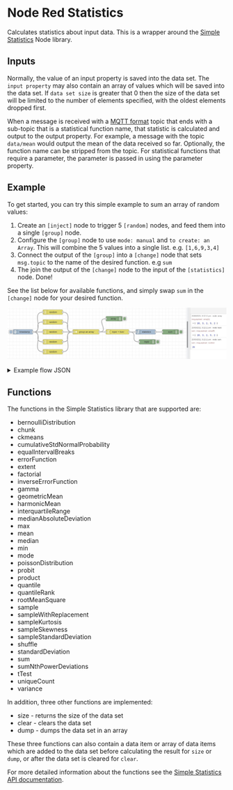 # Node Red Statistics

Calculates statistics about input data. This is a wrapper around the [Simple Statistics](http://simplestatistics.org) Node library.

## Inputs

Normally, the value of an input property is saved into the data set. The
`input property` may also contain an array of values which will be saved into the
data set.  If `data set size` is greater that 0 then the size of the data set will be
limited to the number of elements specified, with the oldest elements dropped first.

When a message is received with a [MQTT format](http://public.dhe.ibm.com/software/dw/webservices/ws-mqtt/mqtt-v3r1.html#appendix-a) topic that ends with a sub-topic that is a statistical function name, that statistic is calculated and output to the output property. For example, a message with the topic `data/mean` would output the mean of the data received so far. Optionally, the function name can be stripped from the topic. For statistical functions that require a parameter, the parameter is passed in using the parameter property.

## Example

To get started, you can try this simple example to sum an array of random values:

1. Create an `[inject]` node to trigger 5 `[random]` nodes, and feed them into a single `[group]` node.
2. Configure the `[group]` node to use `mode: manual` and `to create: an Array`. This will combine the 5 values into a single list. e.g. `[1,6,9,3,4]`
3. Connect the output of the `[group]` into a `[change]` node that sets `msg.topic` to the name of the desired function. e.g `sum`
4. The join the output of the `[change]` node to the input of the `[statistics]` node. Done!

See the list below for available functions, and simply swap `sum` in the `[change]` node for your desired function.


![Image of example flow](node_red_statistics_example.jpg)


<details>
  <summary>Example flow JSON</summary>
  
```
[{"id":"8d4280c37c03c87e","type":"random","z":"6e9bd01e4dd4151c","name":"","low":1,"high":10,"inte":"true","property":"payload","x":320,"y":480,"wires":[["f9a79f6ff95fae39"]]},{"id":"8e904295ce59ee22","type":"random","z":"6e9bd01e4dd4151c","name":"","low":1,"high":10,"inte":"true","property":"payload","x":320,"y":540,"wires":[["f9a79f6ff95fae39"]]},{"id":"de285d90997217a6","type":"random","z":"6e9bd01e4dd4151c","name":"","low":1,"high":10,"inte":"true","property":"payload","x":320,"y":600,"wires":[["f9a79f6ff95fae39"]]},{"id":"e8376ba4eb785bf0","type":"random","z":"6e9bd01e4dd4151c","name":"","low":1,"high":10,"inte":"true","property":"payload","x":320,"y":660,"wires":[["f9a79f6ff95fae39"]]},{"id":"8bc54d0c1f4dbe21","type":"random","z":"6e9bd01e4dd4151c","name":"","low":1,"high":10,"inte":"true","property":"payload","x":320,"y":720,"wires":[["f9a79f6ff95fae39"]]},{"id":"f9a79f6ff95fae39","type":"join","z":"6e9bd01e4dd4151c","name":"group as array","mode":"custom","build":"array","property":"payload","propertyType":"msg","key":"topic","joiner":"\\n","joinerType":"str","accumulate":false,"timeout":"1","count":"5","reduceRight":false,"reduceExp":"","reduceInit":"","reduceInitType":"","reduceFixup":"","x":520,"y":600,"wires":[["047d451cce9ed7d8","6dd2fb91cb428b13"]]},{"id":"c0bfacd6fd65a955","type":"statistics","z":"6e9bd01e4dd4151c","name":"","dataSetSize":"5","inputField":"payload","inputFieldType":"msg","resultField":"payload","resultFieldType":"msg","parameterField":"","parameterFieldType":"msg","stripFunction":false,"resultOnly":true,"x":880,"y":600,"wires":[["f7983de9d1cf3cdf"]]},{"id":"047d451cce9ed7d8","type":"change","z":"6e9bd01e4dd4151c","name":"topic = func","rules":[{"t":"set","p":"topic","pt":"msg","to":"sum","tot":"str"}],"action":"","property":"","from":"","to":"","reg":false,"x":710,"y":600,"wires":[["c0bfacd6fd65a955","e18cf0c8b0839c82"]]},{"id":"a106fa3c4574afcc","type":"inject","z":"6e9bd01e4dd4151c","name":"","props":[{"p":"payload"},{"p":"topic","vt":"str"}],"repeat":"","crontab":"","once":false,"onceDelay":0.1,"topic":"","payload":"","payloadType":"date","x":140,"y":600,"wires":[["8d4280c37c03c87e","8e904295ce59ee22","de285d90997217a6","e8376ba4eb785bf0","8bc54d0c1f4dbe21"]]},{"id":"f7983de9d1cf3cdf","type":"debug","z":"6e9bd01e4dd4151c","name":"sum","active":true,"tosidebar":true,"console":false,"tostatus":false,"complete":"payload","targetType":"msg","statusVal":"","statusType":"auto","x":1030,"y":600,"wires":[]},{"id":"6dd2fb91cb428b13","type":"debug","z":"6e9bd01e4dd4151c","name":"array","active":true,"tosidebar":true,"console":false,"tostatus":false,"complete":"payload","targetType":"msg","statusVal":"","statusType":"auto","x":690,"y":520,"wires":[]},{"id":"e18cf0c8b0839c82","type":"debug","z":"6e9bd01e4dd4151c","name":"topic","active":true,"tosidebar":true,"console":false,"tostatus":false,"complete":"payload","targetType":"msg","statusVal":"","statusType":"auto","x":890,"y":660,"wires":[]}]
```

</details>


## Functions

The functions in the Simple Statistics library that are supported are:

- bernoulliDistribution
- chunk
- ckmeans
- cumulativeStdNormalProbability
- equalIntervalBreaks
- errorFunction
- extent
- factorial
- inverseErrorFunction
- gamma
- geometricMean
- harmonicMean
- interquartileRange
- medianAbsoluteDeviation
- max
- mean
- median
- min
- mode
- poissonDistribution
- probit
- product
- quantile
- quantileRank
- rootMeanSquare
- sample
- sampleWithReplacement
- sampleKurtosis
- sampleSkewness
- sampleStandardDeviation
- shuffle
- standardDeviation
- sum
- sumNthPowerDeviations
- tTest
- uniqueCount
- variance

In addition, three other functions are implemented:

- size - returns the size of the data set
- clear - clears the data set
- dump - dumps the data set in an array

These three functions can also contain a data item or array of data items which are added to the data set before calculating the result for `size` or `dump`, or after the data set is cleared for `clear`.

For more detailed information about the functions see the [Simple Statistics API documentation](http://simplestatistics.org/docs/).


